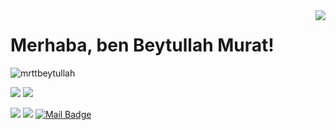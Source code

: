 <img align='right' src="https://github-readme-stats.vercel.app/api?username=mrtbeytullah&show_icons=true">

# Merhaba, ben Beytullah Murat! 
<p align="left"> <img src="https://komarev.com/ghpvc/?username=mrtbeytullah" alt="mrttbeytullah" /> </p>

[![](https://img.shields.io/twitter/follow/mrtbeytullah?style=social)](https://www.twitter.com/mrtbeytullah)
[![](https://img.shields.io/github/followers/mrtbeytullah?style=social)](https://www.github.com/mrtbeytullah)


[![](https://img.shields.io/badge/twitter-%231DA1F2.svg?&style=for-the-badge&logo=twitter&logoColor=white)](https://www.twitter.com/mrttbeytullah)
[![](https://img.shields.io/badge/linkedin-%230077B5.svg?&style=for-the-badge&logo=linkedin&logoColor=white)](https://www.linkedin.com/in/mrtbeytullah/)
[![Mail Badge](https://img.shields.io/badge/beytullahmurat7@gmail.com-c14438?style=for-the-badge&logo=Gmail&logoColor=white&link=mailto:beytullahmurat7@gmail.com)](mailto:beytullahmurat7@gmail.com)
